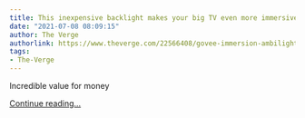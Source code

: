 ```yaml
---
title: This inexpensive backlight makes your big TV even more immersive
date: "2021-07-08 08:09:15"
author: The Verge
authorlink: https://www.theverge.com/22566408/govee-immersion-ambilight-tv-backlight-review
tags:
- The-Verge
---
```

<p>Incredible value for money</p>
  <p>
    <a href="https://www.theverge.com/22566408/govee-immersion-ambilight-tv-backlight-review">Continue reading&hellip;</a>
  </p>